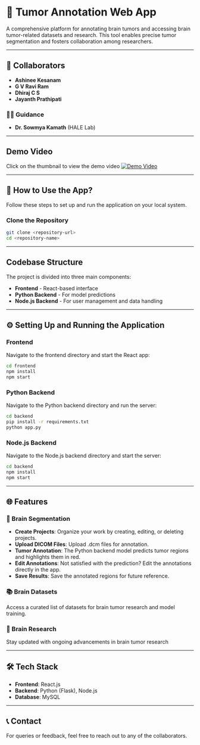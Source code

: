 # 🧠 Tumor Annotation Web App

A comprehensive platform for annotating brain tumors and accessing brain tumor-related datasets and research. This tool enables precise tumor segmentation and fosters collaboration among researchers.

---

## 🌟 Collaborators
- **Ashinee Kesanam**
- **G V Ravi Ram**
- **Dhiraj C S**
- **Jayanth Prathipati**

### 🧑‍🏫 Guidance
- **Dr. Sowmya Kamath** (HALE Lab)

---

## Demo Video
Click on the thumbnail to view the demo video
[![Demo Video](https://img.youtube.com/vi/VesQPTt6VvQ/0.jpg)](https://youtu.be/VesQPTt6VvQ)


---

## 🚀 How to Use the App?

Follow these steps to set up and run the application on your local system.

### Clone the Repository
```bash
git clone <repository-url>
cd <repository-name>
```
---

## Codebase Structure
The project is divided into three main components:

- **Frontend** - React-based interface
- **Python Backend** - For model predictions
- **Node.js Backend** - For user management and data handling

---

## ⚙️ Setting Up and Running the Application
### Frontend
Navigate to the frontend directory and start the React app:

```bash
cd frontend
npm install
npm start
```


### Python Backend
Navigate to the Python backend directory and run the server:

```bash
cd backend
pip install -r requirements.txt
python app.py
```

### Node.js Backend
Navigate to the Node.js backend directory and start the server:

```bash
cd backend
npm install
npm start
```

---

## 🌐 Features
### 🧩 Brain Segmentation
- **Create Projects**: Organize your work by creating, editing, or deleting projects.
- **Upload DICOM Files**: Upload .dcm files for annotation.
- **Tumor Annotation**: The Python backend model predicts tumor regions and highlights them in red.
- **Edit Annotations**: Not satisfied with the prediction? Edit the annotations directly in the app.
- **Save Results**: Save the annotated regions for future reference.

### 📚 Brain Datasets
Access a curated list of datasets for brain tumor research and model training.
### 📝 Brain Research
Stay updated with ongoing advancements in brain tumor research

---

## 🛠️ Tech Stack
- **Frontend**: React.js
- **Backend**: Python (Flask), Node.js
- **Database**: MySQL

--- 

## 📞 Contact
For queries or feedback, feel free to reach out to any of the collaborators.
